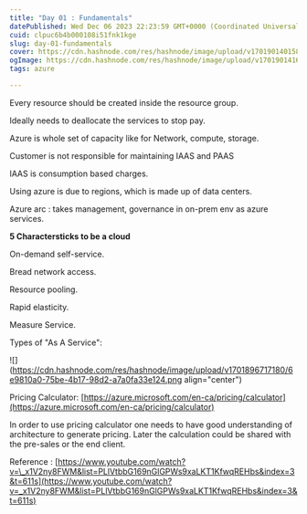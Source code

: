 ```yaml
---
title: "Day 01 : Fundamentals"
datePublished: Wed Dec 06 2023 22:23:59 GMT+0000 (Coordinated Universal Time)
cuid: clpuc6b4b000108i51fnk1kge
slug: day-01-fundamentals
cover: https://cdn.hashnode.com/res/hashnode/image/upload/v1701901401583/d4f9d1d9-5c3c-40d1-aad5-49e1fa665326.png
ogImage: https://cdn.hashnode.com/res/hashnode/image/upload/v1701901416413/cf6ff51f-6719-4214-ad61-8bc673cdc54c.png
tags: azure

---
```


Every resource should be created inside the resource group.

Ideally needs to deallocate the services to stop pay.

Azure is whole set of capacity like for Network, compute, storage.

Customer is not responsible for maintaining IAAS and PAAS

IAAS is consumption based charges.

Using azure is due to regions, which is made up of data centers.

Azure arc : takes management, governance in on-prem env as azure services.

**5 Charactersticks to be a cloud**

On-demand self-service.

Bread network access.

Resource pooling.

Rapid elasticity.

Measure Service.

Types of "As A Service":

![](https://cdn.hashnode.com/res/hashnode/image/upload/v1701896717180/6e9810a0-75be-4b17-98d2-a7a0fa33e124.png align="center")

Pricing Calculator: [https://azure.microsoft.com/en-ca/pricing/calculator](https://azure.microsoft.com/en-ca/pricing/calculator)

In order to use pricing calculator one needs to have good understanding of architecture to generate pricing. Later the calculation could be shared with the pre-sales or the end client.

Reference : [https://www.youtube.com/watch?v=\_x1V2ny8FWM&list=PLlVtbbG169nGlGPWs9xaLKT1KfwqREHbs&index=3&t=611s](https://www.youtube.com/watch?v=_x1V2ny8FWM&list=PLlVtbbG169nGlGPWs9xaLKT1KfwqREHbs&index=3&t=611s)